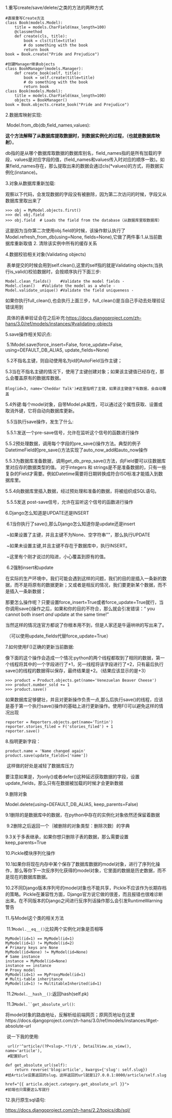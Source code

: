 1.重写create/save/delete/之类的方法的两种方式	

```
#直接重写Create方法
class Book(models.Model):
	title = models.CharField(max_length=100)
    @classmethod
    def create(cls, title):
    	book = cls(title=title)
        # do something with the book
        return book
book = Book.create("Pride and Prejudice")
```

```
#创建Manager继承objects
class BookManager(models.Manager):
    def create_book(self, title):
        book = self.create(title=title)
        # do something with the book
        return book
class Book(models.Model):
    title = models.CharField(max_length=100)
    objects = BookManager()
book = Book.objects.create_book("Pride and Prejudice")
```

2.数据库映射实现:

​	Model.from_db(db,field_names,values): 

​	**这个方法解释了从数据库提取数据时，到数据实例化的过程，（也就是数据库映射）**。

​	db指的是从哪个数据库取数据的数据库别名，field_names指的是所有加载的字段，values是对应字段的值，(field_names和values传入时对应的顺序一致)。如果field_names存在，那么提取出来的数据会通过cls(*values)的方式，将数据实例化(instance)。

3.对象从数据库重新加载:

​	观察以下代码，会发现数据的字段没有被删除，因为第二次访问的时候，字段又从数据库里取出来了

```
>>> obj = MyModel.objects.first()
>>> del obj.field
>>> obj.field  # Loads the field from the database（从数据库里取数据库）
```

​	这是因为当你第二次使用obj.field的时候，该操作默认执行了Model.refresh_from_db(using=None, fields=None),它做了两件事:1.从当前数据库重新取值 2. 清除该实例中所有的缓存关系

4.数据校验相关对象(Validating objects)

​	表单提交的时候会用到self.clean(),这里的self指的就是Validating objects;当执行is_valid()校验数据时，会按顺序执行下面三步:

```
Model.clean_fields()	#Validate the model fields - 
Model.clean()	#Validate the model as a whole - 
Model.validate_unique()	#Validate the field uniqueness - 
```

​	如果你执行full_clean(),也会执行上面三步，full_clean()是当自己手动去处理验证错误用到

​	具体的表单验证会在之后补充:https://docs.djangoproject.com/zh-hans/3.0/ref/models/instances/#validating-objects

5.save操作相关知识点:

​	5.1Model.save(force_insert=False, force_update=False, using=DEFAULT_DB_ALIAS, update_fields=None)

​	5.2不指名主键，则自动使用名为id的AutoField当作主键；

​	5.3当在不指名主键的情况下，使用了主键创建对象；如果该主键值已经存在，那么会覆盖原有的数据库数据。

​		```Blog(id=3, name='Cheddar Talk')#这里指明了主键，如果该主键值下有数据，会自动覆盖```

​	5.4外键:每个model对象，自带Model.pk属性，可以通过这个属性获取、设置或取消外键，它将自动向数据库更新。

​	5.5当执行save操作，发生了什么:

​			5.5.1:发送一个pre-save信号，允许在监听这个信号的函数进行操作

​			5.5.2预处理数据，调用每个字段的pre_save()操作方法。典型的例子DatetimeField的pre_save()方法实现了auto_now_add和auto_now操作

​			5.5.3为数据库准备数据，调用get_db_prep_save()方法，向Field要可以往数据库里对应存的数据类型的值。	对于integers 和 strings是不是准备数据的，只有一些复杂的Field才需要。例如Datetime需要将日期转换成符合ISO标准才能插入到数据库里。

​			5.5.4向数据库里插入数据，经过预处理和准备的数据，将被组织成SQL语句。

​			5.5.5发送 post-save信号，允许在监听这个信号的函数进行操作

6.Django怎么知道是UPDATE还是INSERT

​	6.1当你执行了save(),那么Django怎么知道你是update还是insert

​	~如果设置了主键，并且主键不为None、空字符串""，那么执行UPDATE

​	~如果未设置主键,并且主键不存在于数据库中，执行INSERT。

​	~这里有个刚才说过的陷进，小心覆盖到原有的值。

​	6.2强制insert和update

​		在实际的生产环境中，我们可能会遇到这样的问题，我们的目的是插入一条新的数据，而不是将原有的数据更新；又或者是相反的情况，我们要更新某个数据，而不是插入一条新数据；

​		那要怎么操作呢？只要设置force_insert=True或者force_update=True就行，当你调用save()操作之后，如果和你的目的不符合，那么就会引发错误：“ you cannot both insert *and* update at the same time!”

​		当然这样的情况连官方都说了你根本用不到，但是人家还是牛逼哄哄的写出来了。

​	（可以使用update_fields代替force_update=True）

7.如何使用F()正确的更新当前数据:

​	像下面的这个操作会造成一个情况:python的两个线程都取到了相同的数据，第一个线程将其中的一个字段进行了+1，另一线程将该字段进行了+2，只有最后执行save()的线程的数据得以保存，最终结果是+2。（结果应该显示的是+3）

```
>>> product = Product.objects.get(name='Venezuelan Beaver Cheese')
>>> product.number_sold += 1
>>> product.save()
```

​	如果数据库足够健壮，并且对更新操作负责一点,那么后执行save()的线程，应该是基于第一个执行save()操作的基础上进行更新操作。使用F()可以避免这样的情况出现

```
reporter = Reporters.objects.get(name='Tintin')
reporter.stories_filed = F('stories_filed') + 1
reporter.save()
```

8.指明更新字段：

```
product.name = 'Name changed again'
product.save(update_fields=['name'])
```

​	这样做的好处是减轻了数据库压力

​	要注意如果是，为only()或者defer()这种延迟获取数据的字段，设置update_fields，那么只有在数据被加载的时候才会更新数据

9.删除对象

Model.delete(using=DEFAULT_DB_ALIAS, keep_parents=False)

​	9.1删除的是数据库中的数据，在python中存在的实例化对象依然还保留着数据

​	9.2删除之后返回一个｛被删除的对象类型：删除次数｝的字典

​	9.3关于多表继承，如果你想只删除子表的数据，那么需要设置keep_parents=True

10.Pickle模块序列化操作

​	10.1如果你将现在内存中某个保存了数据库数据的model对象，进行了序列化操作，那么等你下一次反序列化获得的model对象，它里面的数据是历史数据，而不是现在的数据库数据。

​	10.2不同Django版本序列号的model对象也不能共享，Pickle不应该作为长期存档的策略。Pickle在兼容性方面，Django官方说它做的很差，而且报错也很难诊断出来。在不同版本的Django之间进行反序列话操作那么会引发RuntimeWarning警告

11.与Model这个类的相关方法

​	11.1`Model.__eq__()`比较两个实例化对象是否相等

```
MyModel(id=1) == MyModel(id=1)
MyModel(id=1) != MyModel(id=2)
# Primary keys are None
MyModel(id=None) != MyModel(id=None)
# Same instance
instance = MyModel(id=None)
instance == instance
# Proxy model
MyModel(id=1) == MyProxyModel(id=1)
# Multi-table inheritance
MyModel(id=1) != MultitableInherited(id=1)
```

​	11.2`Model.__hash__()`:返回hash(self.pk)

​	11.3`Model.``get_absolute_url()`:

​		将model对象的路由地址，反解析给前端网页；原网页地址在这里https://docs.djangoproject.com/zh-hans/3.0/ref/models/instances/#get-absolute-url

​		说一下我的使用:

```
 url(r'^article/(?P<slug>.*?)/$', DetailView.as_view(), name='article'),
 #配置好url
```

```
def get_absolute_url(self):
	return reverse('blog:article', kwargs={'slug': self.slug})
#给Article设置返回的slug，这样返回的url就是127.0.0.1:8000/article/self.slug
```

```
href="{{ article.object.category.get_absolute_url }}">
#前端也只需要这么写就行
```



12.执行原生sql语句:

https://docs.djangoproject.com/zh-hans/2.2/topics/db/sql/